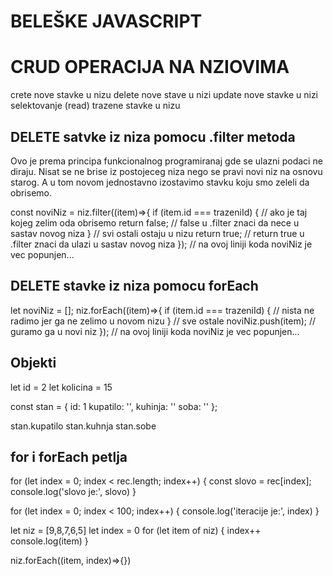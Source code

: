 # BELEŠKE JAVASCRIPT


# CRUD OPERACIJA NA NZIOVIMA
crete nove stavke u nizu
delete nove stave u nizi
update nove stavke u nizi
selektovanje (read) trazene stavke u nizu


## DELETE satvke iz niza pomocu .filter metoda
Ovo je prema principa funkcionalnog programiranaj gde se ulazni podaci ne diraju. Nisat se ne brise iz postojeceg niza nego se pravi novi niz na osnovu starog. A u tom novom jednostavno izostavimo stavku koju smo zeleli da obrisemo.

const noviNiz = niz.filter((item)=>{
  if (item.id === trazeniId) {
    // ako je taj kojeg zelim oda obrisemo
    return false; // false u .filter znaci da nece u sastav novog niza
  }
  // svi ostali ostaju u nizu
  return true; // return true u .filter znaci da ulazi u sastav novog niza
});
// na ovoj liniji koda noviNiz je vec popunjen...


## DELETE stavke iz niza pomocu forEach
let noviNiz = [];
niz.forEach((item)=>{
  if (item.id === trazeniId) {
    // nista ne radimo jer ga ne zelimo u novom nizu
  }
  // sve ostale
  noviNiz.push(item); // guramo ga u novi niz
});
// na ovoj liniji koda noviNiz je vec popunjen...



## Objekti

let id =  2
let kolicina = 15

const stan = {
  id: 1
  kupatilo: '',
  kuhinja: ''
  soba: ''
};

stan.kupatilo
stan.kuhnja
stan.sobe


## for i forEach petlja

  for (let index = 0; index < rec.length; index++) {
    const slovo = rec[index];
    console.log('slovo je:', slovo)
  }

  for (let index = 0; index < 100; index++) {
    console.log('iteracije je:', index)
  }

  let niz = [9,8,7,6,5]
  let index = 0
  for (let item of niz) {
    index++
    console.log(item)
  }

  niz.forEach((item, index)=>{})

  